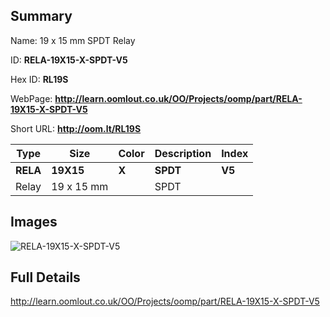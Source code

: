 

## Summary
 
Name:  19 x 15 mm SPDT Relay 

ID: __RELA-19X15-X-SPDT-V5__

Hex ID: __RL19S__

WebPage: __http://learn.oomlout.co.uk/OO/Projects/oomp/part/RELA-19X15-X-SPDT-V5__

Short URL: __http://oom.lt/RL19S__


| Type   | Size   | Color   | Description   | Index   |    
| ----- | ------   | ------   | -----   | ----   |    
| __RELA__   					| __19X15__   					| __X__    						| __SPDT__    					| __V5__ |    
| Relay		| 19 x 15 mm	| 		| SPDT	| 	|

## Images
![RELA-19X15-X-SPDT-V5](http://oomlout.com/oomp-gen/parts/RELA-19X15-X-SPDT-V5/RELA-19X15-X-SPDT-V5_420.jpg)

## Full Details

 http://learn.oomlout.co.uk/OO/Projects/oomp/part/RELA-19X15-X-SPDT-V5


